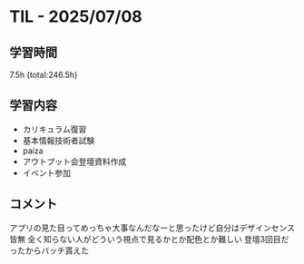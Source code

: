 # TIL - 2025/07/08

## 学習時間
7.5h (total:246.5h)

## 学習内容
- カリキュラム復習
- 基本情報技術者試験
- paiza
- アウトプット会登壇資料作成
- イベント参加

## コメント
アプリの見た目ってめっちゃ大事なんだなーと思ったけど自分はデザインセンス皆無 
全く知らない人がどういう視点で見るかとか配色とか難しい 
登壇3回目だったからバッチ貰えた 
